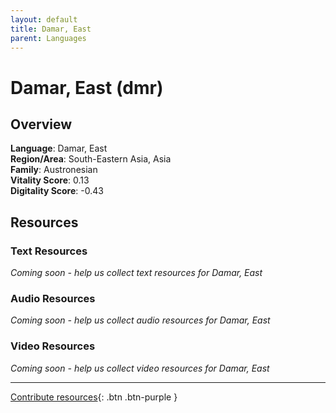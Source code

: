 ```yaml
---
layout: default
title: Damar, East
parent: Languages
---
```


# Damar, East (dmr)

## Overview

**Language**: Damar, East  
**Region/Area**: South-Eastern Asia, Asia  
**Family**: Austronesian  
**Vitality Score**: 0.13  
**Digitality Score**: -0.43  

## Resources

### Text Resources
*Coming soon - help us collect text resources for Damar, East*

### Audio Resources
*Coming soon - help us collect audio resources for Damar, East*

### Video Resources
*Coming soon - help us collect video resources for Damar, East*

---

[Contribute resources](https://fairtrain.github.io/){: .btn .btn-purple }
